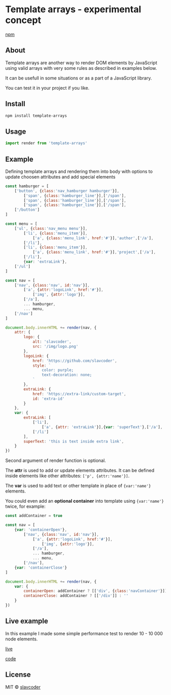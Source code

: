 # Template arrays - experimental concept
[npm](https://www.npmjs.com/package/template-arrays)

## About

Template arrays are another way to render DOM elements by JavaScript using valid arrays with very some rules as described in examples below.

It can be usefull in some situations or as a part of a JavaScript library.

You can test it in your project if you like.

## Install

```sh
npm install template-arrays
```

## Usage

```js
import render from 'template-arrays'
```

## Example
Defining template arrays and rendering them into body with options to update choosen attributes and add special elements

```js
const hamburger = [
    ['button', {class:'nav_hamburger hamburger'}],
        ['span', {class:'hamburger_line'}],['/span'],
        ['span', {class:'hamburger_line'}],['/span'],
        ['span', {class:'hamburger_line'}],['/span'],
    ['/button']
]

const menu = [
    ['ul', {class:'nav_menu menu'}],
        ['li', {class:'menu_item'}],
            ['a', {class:'menu_link', href:'#'}],'author',['/a'],
        ['/li'],
        ['li', {class:'menu_item'}],
            ['a', {class:'menu_link', href:'#'}],'project',['/a'],
        ['/li'],
        {var: 'extraLink'},
    ['/ul']
]

const nav = [
    ['nav', {class:'nav', id:'nav'}],
        ['a', {attr:'logoLink', href:'#'}],
            ['img', {attr:'logo'}],
        ['/a'],
        ... hamburger,
        ... menu,
    ['/nav']
]

document.body.innerHTML += render(nav, {
    attr: {
        logo: {
            alt: 'slavcoder',
            src: '/img/logo.png'
        },
        logoLink: {
            href: 'https://github.com/slavcoder',
            style: `
                color: purple;
                text-decoration: none;
            `
        },
        extraLink: {
            href: 'https://extra-link/custom-target',
            id: 'extra-id'
        }
    },
    var: {
        extraLink: [
            ['li'],
                ['a', {attr: 'extraLink'}],{var: 'superText'},['/a'],
            ['/li']
        ],
        superText: 'this is text inside extra link',
    }
})
```
Second argument of render function is optional. 

The **attr** is used to add or update elements attributes. It can be defined inside elements like other attributes: `['p', {attr:'name'}]`.

The **var** is used to add text or other template in place of `{var:'name'}` elements.

You could even add an **optional container** into template using `{var:'name'}` twice, for example:

```js
const addContainer = true

const nav = [
    {var: 'containerOpen'},
        ['nav', {class:'nav', id:'nav'}],
            ['a', {attr:'logoLink', href:'#'}],
                ['img', {attr:'logo'}],
            ['/a'],
            ... hamburger,
            ... menu,
        ['/nav'],
    {var: 'containerClose'}
]

document.body.innerHTML += render(nav, {
    var: {
        containerOpen: addContainer ? [['div', {class:'navContainer'}]] : '',
        containerClose: addContainer ? [['/div']] : ''
    }
})
```

## Live example

In this example I made some simple performance test to render 10 - 10 000 node elements.

[live](https://slavcoder.github.io/template-arrays)

[code](https://github.com/slavcoder/template-arrays/tree/master/example)

## License
MIT &copy; [slavcoder](https://github.com/slavcoder)